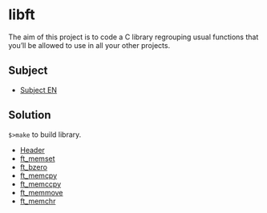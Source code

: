 # libft

The aim of this project is to code a C library regrouping usual functions that you’ll be allowed to use in all your other projects.

## Subject

- [Subject EN](./en.subject.pdf)

## Solution

`$>make` to build library.

- [Header](./libft.h)
- [ft_memset](./ft_memset.c)
- [ft_bzero](./ft_bzero.c)
- [ft_memcpy](./ft_memcpy.c)
- [ft_memccpy](./ft_memccpy.c)
- [ft_memmove](./ft_memmove.c)
- [ft_memchr](./ft_memchr.c)

